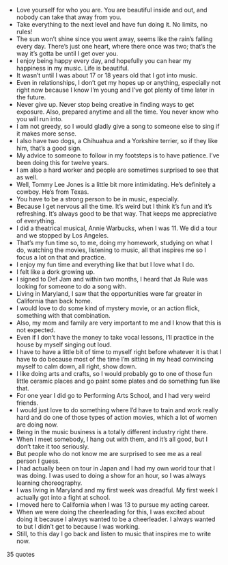  - Love yourself for who you are. You are beautiful inside and out, and nobody can take that away from you.
 - Take everything to the next level and have fun doing it. No limits, no rules!
 - The sun won’t shine since you went away, seems like the rain’s falling every day. There’s just one heart, where there once was two; that’s the way it’s gotta be until I get over you.
 - I enjoy being happy every day, and hopefully you can hear my happiness in my music. Life is beautiful.
 - It wasn’t until I was about 17 or 18 years old that I got into music.
 - Even in relationships, I don’t get my hopes up or anything, especially not right now because I know I’m young and I’ve got plenty of time later in the future.
 - Never give up. Never stop being creative in finding ways to get exposure. Also, prepared anytime and all the time. You never know who you will run into.
 - I am not greedy, so I would gladly give a song to someone else to sing if it makes more sense.
 - I also have two dogs, a Chihuahua and a Yorkshire terrier, so if they like him, that’s a good sign.
 - My advice to someone to follow in my footsteps is to have patience. I’ve been doing this for twelve years.
 - I am also a hard worker and people are sometimes surprised to see that as well.
 - Well, Tommy Lee Jones is a little bit more intimidating. He’s definitely a cowboy. He’s from Texas.
 - You have to be a strong person to be in music, especially.
 - Because I get nervous all the time. It’s weird but I think it’s fun and it’s refreshing. It’s always good to be that way. That keeps me appreciative of everything.
 - I did a theatrical musical, Annie Warbucks, when I was 11. We did a tour and we stopped by Los Angeles.
 - That’s my fun time so, to me, doing my homework, studying on what I do, watching the movies, listening to music, all that inspires me so I focus a lot on that and practice.
 - I enjoy my fun time and everything like that but I love what I do.
 - I felt like a dork growing up.
 - I signed to Def Jam and within two months, I heard that Ja Rule was looking for someone to do a song with.
 - Living in Maryland, I saw that the opportunities were far greater in California than back home.
 - I would love to do some kind of mystery movie, or an action flick, something with that combination.
 - Also, my mom and family are very important to me and I know that this is not expected.
 - Even if I don’t have the money to take vocal lessons, I’ll practice in the house by myself singing out loud.
 - I have to have a little bit of time to myself right before whatever it is that I have to do because most of the time I’m sitting in my head convincing myself to calm down, all right, show down.
 - I like doing arts and crafts, so I would probably go to one of those fun little ceramic places and go paint some plates and do something fun like that.
 - For one year I did go to Performing Arts School, and I had very weird friends.
 - I would just love to do something where I’d have to train and work really hard and do one of those types of action movies, which a lot of women are doing now.
 - Being in the music business is a totally different industry right there.
 - When I meet somebody, I hang out with them, and it’s all good, but I don’t take it too seriously.
 - But people who do not know me are surprised to see me as a real person I guess.
 - I had actually been on tour in Japan and I had my own world tour that I was doing. I was used to doing a show for an hour, so I was always learning choreography.
 - I was living in Maryland and my first week was dreadful. My first week I actually got into a fight at school.
 - I moved here to California when I was 13 to pursue my acting career.
 - When we were doing the cheerleading for this, I was excited about doing it because I always wanted to be a cheerleader. I always wanted to but I didn’t get to because I was working.
 - Still, to this day I go back and listen to music that inspires me to write now.

35 quotes